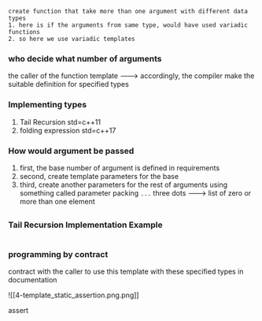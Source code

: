 ```
create function that take more than one argument with different data types
1. here is if the arguments from same type, would have used variadic functions
2. so here we use variadic templates 
```
### who decide what number of arguments 
the caller of the function template ---> accordingly, the compiler make the suitable definition for specified types

### Implementing types 
1. Tail Recursion  std=c++11
2. folding expression std=c++17

### How would argument be passed
1. first, the base number of argument is defined in requirements
2. second, create template parameters for the base
3. third, create another parameters for the rest of arguments using something called parameter packing `...` three dots ---> list of zero or more than one element

## 
### Tail Recursion Implementation Example
```cpp

```




### programming by contract
contract with the caller to use this template with these specified types in documentation

![[4-template_static_assertion.png.png]]



assert